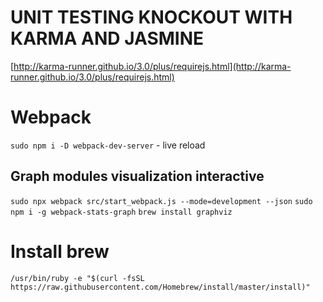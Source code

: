 # UNIT TESTING KNOCKOUT WITH KARMA AND JASMINE

[http://karma-runner.github.io/3.0/plus/requirejs.html](http://karma-runner.github.io/3.0/plus/requirejs.html)

# Webpack 
`sudo npm i -D webpack-dev-server` - live reload

## Graph modules visualization interactive

`sudo npx webpack src/start_webpack.js --mode=development --json`
`sudo npm i -g webpack-stats-graph`
`brew install graphviz`
# Install brew
`/usr/bin/ruby -e "$(curl -fsSL https://raw.githubusercontent.com/Homebrew/install/master/install)"`
